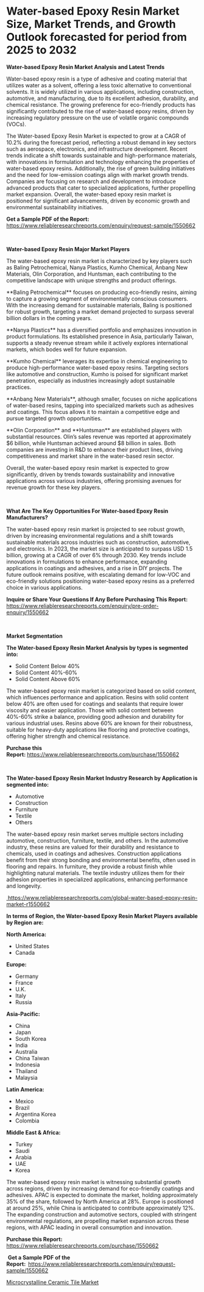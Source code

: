 <p><h1>Water-based Epoxy Resin Market Size, Market Trends, and Growth Outlook forecasted for period from 2025 to 2032</h1></p><p><strong>Water-based Epoxy Resin Market Analysis and Latest Trends</strong></p>
<p><p>Water-based epoxy resin is a type of adhesive and coating material that utilizes water as a solvent, offering a less toxic alternative to conventional solvents. It is widely utilized in various applications, including construction, automotive, and manufacturing, due to its excellent adhesion, durability, and chemical resistance. The growing preference for eco-friendly products has significantly contributed to the rise of water-based epoxy resins, driven by increasing regulatory pressure on the use of volatile organic compounds (VOCs).</p><p>The Water-based Epoxy Resin Market is expected to grow at a CAGR of 10.2% during the forecast period, reflecting a robust demand in key sectors such as aerospace, electronics, and infrastructure development. Recent trends indicate a shift towards sustainable and high-performance materials, with innovations in formulation and technology enhancing the properties of water-based epoxy resins. Additionally, the rise of green building initiatives and the need for low-emission coatings align with market growth trends. Companies are focusing on research and development to introduce advanced products that cater to specialized applications, further propelling market expansion. Overall, the water-based epoxy resin market is positioned for significant advancements, driven by economic growth and environmental sustainability initiatives.</p></p>
<p><strong>Get a Sample PDF of the Report:&nbsp;</strong> <a href="https://www.reliableresearchreports.com/enquiry/request-sample/1550662?utm_campaign=3009&utm_medium=2&utm_source=Github&utm_content=ia&utm_term=02042025&utm_id=water-based-epoxy-resin">https://www.reliableresearchreports.com/enquiry/request-sample/1550662</a></p>
<p>&nbsp;</p>
<p><strong>Water-based Epoxy Resin Major Market Players</strong></p>
<p><p>The water-based epoxy resin market is characterized by key players such as Baling Petrochemical, Nanya Plastics, Kumho Chemical, Anbang New Materials, Olin Corporation, and Huntsman, each contributing to the competitive landscape with unique strengths and product offerings.</p><p>**Baling Petrochemical** focuses on producing eco-friendly resins, aiming to capture a growing segment of environmentally conscious consumers. With the increasing demand for sustainable materials, Baling is positioned for robust growth, targeting a market demand projected to surpass several billion dollars in the coming years.</p><p>**Nanya Plastics** has a diversified portfolio and emphasizes innovation in product formulations. Its established presence in Asia, particularly Taiwan, supports a steady revenue stream while it actively explores international markets, which bodes well for future expansion.</p><p>**Kumho Chemical** leverages its expertise in chemical engineering to produce high-performance water-based epoxy resins. Targeting sectors like automotive and construction, Kumho is poised for significant market penetration, especially as industries increasingly adopt sustainable practices.</p><p>**Anbang New Materials**, although smaller, focuses on niche applications of water-based resins, tapping into specialized markets such as adhesives and coatings. This focus allows it to maintain a competitive edge and pursue targeted growth opportunities.</p><p>**Olin Corporation** and **Huntsman** are established players with substantial resources. Olin’s sales revenue was reported at approximately $6 billion, while Huntsman achieved around $8 billion in sales. Both companies are investing in R&D to enhance their product lines, driving competitiveness and market share in the water-based resin sector.</p><p>Overall, the water-based epoxy resin market is expected to grow significantly, driven by trends towards sustainability and innovative applications across various industries, offering promising avenues for revenue growth for these key players.</p></p>
<p>&nbsp;</p>
<p><strong>What Are The Key Opportunities For Water-based Epoxy Resin Manufacturers?</strong></p>
<p><p>The water-based epoxy resin market is projected to see robust growth, driven by increasing environmental regulations and a shift towards sustainable materials across industries such as construction, automotive, and electronics. In 2023, the market size is anticipated to surpass USD 1.5 billion, growing at a CAGR of over 6% through 2030. Key trends include innovations in formulations to enhance performance, expanding applications in coatings and adhesives, and a rise in DIY projects. The future outlook remains positive, with escalating demand for low-VOC and eco-friendly solutions positioning water-based epoxy resins as a preferred choice in various applications.</p></p>
<p><strong>Inquire or Share Your Questions If Any Before Purchasing This Report:</strong> <a href="https://www.reliableresearchreports.com/enquiry/pre-order-enquiry/1550662?utm_campaign=3009&utm_medium=2&utm_source=Github&utm_content=ia&utm_term=02042025&utm_id=water-based-epoxy-resin">https://www.reliableresearchreports.com/enquiry/pre-order-enquiry/1550662</a></p>
<p>&nbsp;</p>
<p><strong>Market Segmentation</strong></p>
<p><strong>The Water-based Epoxy Resin Market Analysis by types is segmented into:</strong></p>
<p><ul><li>Solid Content Below 40%</li><li>Solid Content 40%-60%</li><li>Solid Content Above 60%</li></ul></p>
<p><p>The water-based epoxy resin market is categorized based on solid content, which influences performance and application. Resins with solid content below 40% are often used for coatings and sealants that require lower viscosity and easier application. Those with solid content between 40%-60% strike a balance, providing good adhesion and durability for various industrial uses. Resins above 60% are known for their robustness, suitable for heavy-duty applications like flooring and protective coatings, offering higher strength and chemical resistance.</p></p>
<p><strong>Purchase this Report:&nbsp;</strong><a href="https://www.reliableresearchreports.com/purchase/1550662?utm_campaign=3009&utm_medium=2&utm_source=Github&utm_content=ia&utm_term=02042025&utm_id=water-based-epoxy-resin">https://www.reliableresearchreports.com/purchase/1550662</a></p>
<p>&nbsp;</p>
<p><strong>The Water-based Epoxy Resin Market Industry Research by Application is segmented into:</strong></p>
<p><ul><li>Automotive</li><li>Construction</li><li>Furniture</li><li>Textile</li><li>Others</li></ul></p>
<p><p>The water-based epoxy resin market serves multiple sectors including automotive, construction, furniture, textile, and others. In the automotive industry, these resins are valued for their durability and resistance to chemicals, used in coatings and adhesives. Construction applications benefit from their strong bonding and environmental benefits, often used in flooring and repairs. In furniture, they provide a robust finish while highlighting natural materials. The textile industry utilizes them for their adhesion properties in specialized applications, enhancing performance and longevity.</p></p>
<p><a href="https://www.reliableresearchreports.com/global-water-based-epoxy-resin-market-r1550662?utm_campaign=3009&utm_medium=2&utm_source=Github&utm_content=ia&utm_term=02042025&utm_id=water-based-epoxy-resin">&nbsp;https://www.reliableresearchreports.com/global-water-based-epoxy-resin-market-r1550662</a></p>
<p><strong>In terms of Region, the Water-based Epoxy Resin Market Players available by Region are:</strong></p>
<p>
    <p> <strong> North America: </strong>
        <ul>
            <li>United States</li>
            <li>Canada</li>
        </ul>
        </p> 
    <p> <strong> Europe: </strong>
        <ul>
            <li>Germany</li>
            <li>France</li>
            <li>U.K.</li>
            <li>Italy</li>
            <li>Russia</li>
        </ul>
        </p> 
    <p> <strong> Asia-Pacific: </strong>
        <ul>
            <li>China</li>
            <li>Japan</li>
            <li>South Korea</li>
            <li>India</li>
            <li>Australia</li>
            <li>China Taiwan</li>
            <li>Indonesia</li>
            <li>Thailand</li>
            <li>Malaysia</li>
        </ul>
        </p> 
    <p> <strong> Latin America: </strong>
        <ul>
            <li>Mexico</li>
            <li>Brazil</li>
            <li>Argentina Korea</li>
            <li>Colombia</li>
        </ul>
        </p> 
    <p> <strong> Middle East & Africa: </strong>
        <ul>
            <li>Turkey</li>
            <li>Saudi</li>
            <li>Arabia</li>
            <li>UAE</li>
            <li>Korea</li>
        </ul>
    </p>
    </p>
<p><p>The water-based epoxy resin market is witnessing substantial growth across regions, driven by increasing demand for eco-friendly coatings and adhesives. APAC is expected to dominate the market, holding approximately 35% of the share, followed by North America at 28%. Europe is positioned at around 25%, while China is anticipated to contribute approximately 12%. The expanding construction and automotive sectors, coupled with stringent environmental regulations, are propelling market expansion across these regions, with APAC leading in overall consumption and innovation.</p></p>
<p><strong>Purchase this Report: </strong><a href="https://www.reliableresearchreports.com/purchase/1550662?utm_campaign=3009&utm_medium=2&utm_source=Github&utm_content=ia&utm_term=02042025&utm_id=water-based-epoxy-resin">https://www.reliableresearchreports.com/purchase/1550662</a></p>
<p>&nbsp;<strong>Get a Sample PDF of the Report:&nbsp;&nbsp;</strong><a href="https://www.reliableresearchreports.com/enquiry/request-sample/1550662?utm_campaign=3009&utm_medium=2&utm_source=Github&utm_content=ia&utm_term=02042025&utm_id=water-based-epoxy-resin">https://www.reliableresearchreports.com/enquiry/request-sample/1550662</a></p>
<p><strong></strong></p>
<p><p><a href="https://github.com/ryanbell8967/Market-Research-Report-List-1/blob/main/microcrystalline-ceramic-tile-market.md?utm_campaign=3009&utm_medium=2&utm_source=Github&utm_content=ia&utm_term=02042025&utm_id=water-based-epoxy-resin">Microcrystalline Ceramic Tile Market</a></p></p>